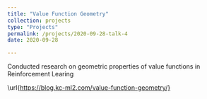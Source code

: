 ```yaml
---
title: "Value Function Geometry"
collection: projects
type: "Projects"
permalink: /projects/2020-09-28-talk-4
date: 2020-09-28

---
```


Conducted research on geometric properties of value functions in Reinforcement Learing


\url{https://blog.kc-ml2.com/value-function-geometry/}

